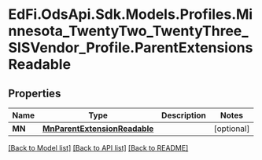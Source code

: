 # EdFi.OdsApi.Sdk.Models.Profiles.Minnesota_TwentyTwo_TwentyThree_SISVendor_Profile.ParentExtensionsReadable
## Properties

Name | Type | Description | Notes
------------ | ------------- | ------------- | -------------
**MN** | [**MnParentExtensionReadable**](MnParentExtensionReadable.md) |  | [optional] 

[[Back to Model list]](../README.md#documentation-for-models) [[Back to API list]](../README.md#documentation-for-api-endpoints) [[Back to README]](../README.md)

